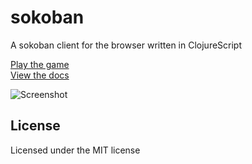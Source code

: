 # sokoban

A sokoban client for the browser written in ClojureScript

[Play the game](https://risto-stevcev.github.io/sokoban/resources/public/index.html)  
[View the docs](https://risto-stevcev.github.io/sokoban/docs/uberdoc.html)

![Screenshot](http://risto-stevcev.github.io/sokoban/screenshot.png)

## License

Licensed under the MIT license

